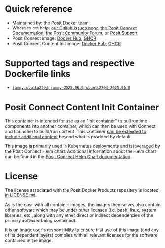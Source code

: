 # Quick reference

* Maintained by: [the Posit Docker team](https://github.com/rstudio/rstudio-docker-products)
* Where to get help: [our Github Issues page](https://github.com/rstudio/rstudio-docker-products/issues), [the Posit Connect Documentation](https://docs.posit.co/connect/), 
  [the Posit Community Forum](https://forum.posit.co/c/posit-professional-hosted/posit-connect/27), or [Posit Support](https://support.posit.co/hc/en-us)
* Posit Connect image: [Docker Hub](https://hub.docker.com/r/rstudio/rstudio-connect), [GHCR](https://github.com/rstudio/rstudio-docker-products/pkgs/container/rstudio-connect)
* Posit Connect Content Init image: [Docker Hub](https://hub.docker.com/r/rstudio/rstudio-connect-content-init), [GHCR](https://github.com/rstudio/rstudio-docker-products/pkgs/container/rstudio-connect-content-init)

# Supported tags and respective Dockerfile links

* [`jammy`, `ubuntu2204`, `jammy-2025.06.0`, `ubuntu2204-2025.06.0`](https://github.com/rstudio/rstudio-docker-products/blob/main/connect/Dockerfile.2204)

# Posit Connect Content Init Container

This container is intended for use as an "init container" to pull
runtime components into another container, which can then be used with Connect and
Launcher to build/run content. This container [can be extended to include additional
content](https://docs.posit.co/helm/examples/connect/container-images/custom-images.html)
beyond what is provided by default.

This image is primarily used in Kubernetes deployments and is leveraged by the Posit 
Connect Helm chart. Additional information about the Helm chart can be found in the
[Posit Connect Helm Chart documentation](https://docs.posit.co/helm/charts/rstudio-connect/README.html).

# License

The license associated with the Posit Docker Products repository is located [in LICENSE.md](https://github.com/rstudio/rstudio-docker-products/blob/main/LICENSE.md).

As is the case with all container images, the images themselves also contain other software which may be under other
licenses (i.e. bash, linux, system libraries, etc., along with any other direct or indirect dependencies of the primary
software being contained).

It is an image user's responsibility to ensure that use of this image (and any of its dependent layers) complies with
all relevant licenses for the software contained in the image.
